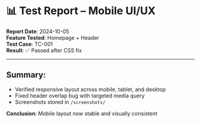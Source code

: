 # 📊 Test Report – Mobile UI/UX

**Report Date**: 2024-10-05  
**Feature Tested**: Homepage + Header  
**Test Case**: TC-001  
**Result**: ✅ Passed after CSS fix

---

## Summary:

- Verified responsive layout across mobile, tablet, and desktop  
- Fixed header overlap bug with targeted media query  
- Screenshots stored in `/screenshots/`

**Conclusion**: Mobile layout now stable and visually consistent
